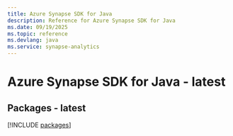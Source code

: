```yaml
---
title: Azure Synapse SDK for Java
description: Reference for Azure Synapse SDK for Java
ms.date: 09/19/2025
ms.topic: reference
ms.devlang: java
ms.service: synapse-analytics
---
```

# Azure Synapse SDK for Java - latest
## Packages - latest
[!INCLUDE [packages](synapse-index.md)]